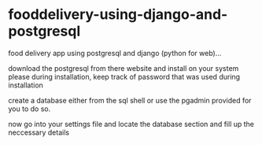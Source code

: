 # fooddelivery-using-django-and-postgresql
food delivery app using postgresql and django (python for web)...

download the postgresql from there website and install on your system
please during installation, keep track of password that was used during installation

create a database either from the sql shell or use the pgadmin provided for you to do so.

now go into your settings file and locate the database section and fill up the neccessary details
